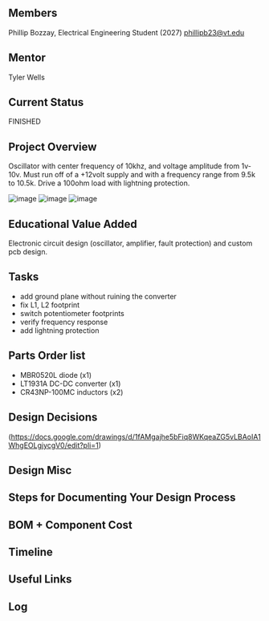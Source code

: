 ## Members
Phillip Bozzay, Electrical Engineering Student (2027) phillipb23@vt.edu

## Mentor
Tyler Wells 

## Current Status
FINISHED

## Project Overview
Oscillator with center frequency of 10khz, and voltage amplitude from 1v-10v. Must run off of a +12volt supply and with a frequency range from 9.5k to 10.5k. 
Drive a 100ohm load with lightning protection.

![image](https://github.com/user-attachments/assets/78f3de70-2c91-4bd5-b670-dc04c7be54f6)
![image](https://github.com/user-attachments/assets/f69602cb-e00f-45a8-84c1-c1df4842b08c)
![image](https://github.com/user-attachments/assets/48a3f6b6-a533-4a95-b2c0-a9dee6da1c0c)

## Educational Value Added
Electronic circuit design (oscillator, amplifier, fault protection) and custom pcb design. 

## Tasks
- add ground plane without ruining the converter 
- fix L1, L2 footprint
- switch potentiometer footprints
- verify frequency response 
- add lightning protection 

## Parts Order list 
- MBR0520L diode           (x1)
- LT1931A DC-DC converter  (x1)
- CR43NP-100MC inductors   (x2) 
 
## Design Decisions
(https://docs.google.com/drawings/d/1fAMgajhe5bFiq8WKqeaZG5vLBAoIA1WhgEOLgjycgV0/edit?pli=1)

## Design Misc

<!-- Your Text Here. You may work with your mentor on this later when they are assigned -->

## Steps for Documenting Your Design Process

<!-- Your Text Here. You may work with your mentor on this later when they are assigned -->

## BOM + Component Cost

<!-- Your Text Here. You may work with your mentor on this later when they are assigned -->

## Timeline

<!-- Your Text Here. You may work with your mentor on this later when they are assigned -->

## Useful Links

<!-- Your Text Here. You may work with your mentor on this later when they are assigned -->

## Log

<!-- Your Text Here. You may work with your mentor on this later when they are assigned -->
